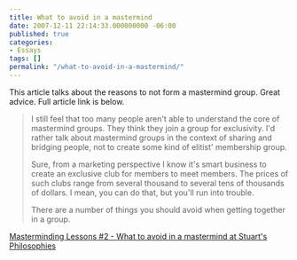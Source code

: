 ```yaml
---
title: What to avoid in a mastermind
date: 2007-12-11 22:14:33.000000000 -06:00
published: true
categories:
- Essays
tags: []
permalink: "/what-to-avoid-in-a-mastermind/"
---
```

<p>This article talks about the reasons to not form a mastermind group. Great advice. Full article link is below.</p>
<blockquote><p>I still feel that too many people aren't able to understand the core of mastermind groups. They think they join a group for exclusivity. I'd rather talk about mastermind groups in the context of sharing and bridging people, not to create some kind of elitist' membership group.</p>
<p>Sure, from a marketing perspective I know it's smart business to create an exclusive club for members to meet members. The prices of such clubs range from several thousand to several tens of thousands of dollars. I mean, you can do that, but you'll run into trouble.</p>
<p>There are a number of things you should avoid when getting together in a group.</p></blockquote>
<p><a href="http://www.stuart-tan.com/2007/12/11/masterminding-lessons-2-what-to-avoid-in-a-mastermind/" rel="nofollow">Masterminding Lessons #2 - What to avoid in a mastermind at Stuart's Philosophies</a></p>
